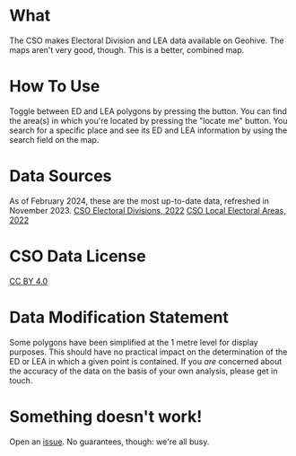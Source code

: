 # What
The CSO makes Electoral Division and LEA data available on Geohive. The maps aren't very good, though.
This is a better, combined map.

# How To Use
Toggle between ED and LEA polygons by pressing the button.
You can find the area(s) in which you're located by pressing the "locate me" button.
You search for a specific place and see its ED and LEA information by using the search field on the map.

# Data Sources
As of February 2024, these are the most up-to-date data, refreshed in November 2023.
[CSO Electoral Divisions, 2022](https://www.geohive.ie/datasets/60b27acc557d4e8bb4b5a781f0622c39_1/about)
[CSO Local Electoral Areas, 2022](https://www.geohive.ie/datasets/e73ec0ad02654778adca35fa86b24a5f_3/about)

# CSO Data License
[CC BY 4.0](https://creativecommons.org/licenses/by/4.0/)

# Data Modification Statement
Some polygons have been simplified at the 1 metre level for display purposes. This should have no practical impact on the determination of the ED or LEA in which a given point is contained. If you _are_ concerned about the accuracy of the data on the basis of your own analysis, please get in touch.

# Something doesn't work!
Open an [issue](https://github.com/urschrei/irish_electoral_divisions/issues). No guarantees, though: we're all busy.
